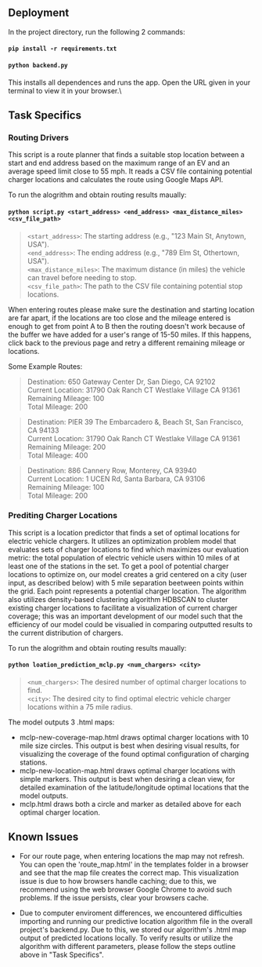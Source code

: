 ## Deployment

In the project directory, run the following 2 commands:

#### `pip install -r requirements.txt`

#### `python backend.py`

This installs all dependences and runs the app. Open the URL given in your terminal to view it in your browser.\

## Task Specifics
### Routing Drivers
This script is a route planner that finds a suitable stop location between a start and end address based on the maximum range of an EV and an average speed limit close to 55 mph. It reads a CSV file containing potential charger locations and calculates the route using Google Maps API.

To run the alogrithm and obtain routing results maually:

#### `python script.py <start_address> <end_address> <max_distance_miles> <csv_file_path>`
> `<start_address>`: The starting address (e.g., "123 Main St, Anytown, USA").  
`<end_address>`: The ending address (e.g., "789 Elm St, Othertown, USA").  
`<max_distance_miles>`: The maximum distance (in miles) the vehicle can travel before needing to stop.  
`<csv_file_path>`: The path to the CSV file containing potential stop locations.

When entering routes please make sure the destination and starting location are far apart, if the locations are too close and the mileage entered is enough to get from point A to B then the routing doesn't work because of the buffer we have added for a user's range of 15-50 miles. If this happens, click back to the previous page and retry a different remaining mileage or locations.

Some Example Routes:
> Destination: 650 Gateway Center Dr, San Diego, CA 92102  
Current Location: 31790 Oak Ranch CT Westlake Village CA 91361  
Remaining Mileage: 100  
Total Mileage: 200

> Destination: PIER 39 The Embarcadero &, Beach St, San Francisco, CA 94133  
Current Location: 31790 Oak Ranch CT Westlake Village CA 91361  
Remaining Mileage: 200  
Total Mileage: 400

> Destination: 886 Cannery Row, Monterey, CA 93940  
Current Location: 1 UCEN Rd, Santa Barbara, CA 93106  
Remaining Mileage: 100  
Total Mileage: 200

### Prediting Charger Locations
This script is a location predictor that finds a set of optimal locations for electric vehicle chargers. It utilizes an optimization problem model that evaluates sets of charger locations to find which maximizes our evaluation metric: the total population of electric vehicle users within 10 miles of at least one of the stations in the set. To get a pool of potential charger locations to optimize on, our model creates a grid centered on a city (user input, as described below) with 5 mile separation beetween points within the grid. Each point represents a potential charger location. The algorithm also utilizes density-based clustering algorithm HDBSCAN to cluster existing charger locations to facilitate a visualization of current charger coverage; this was an important development of our model such that the efficiency of our model could be visualied in comparing outputted results to the current distribution of chargers.

To run the alogrithm and obtain routing results maually:

#### `python loation_prediction_mclp.py <num_chargers> <city>`
> `<num_chargers>`: The desired number of optimal charger locations to find.  
`<city>`: The desired city to find optimal electric vehicle charger locations within a 75 mile radius.

The model outputs 3 .html maps: 
- mclp-new-coverage-map.html draws optimal charger locations with 10 mile size circles. This output is best when desiring visual results, for visualizing the coverage of the found optimal configuration of charging stations.
- mclp-new-location-map.html draws optimal charger locations with simple markers. This output is best when desiring a clean view, for detailed examination of the latitude/longitude optimal locations that the model outputs. 
- mclp.html draws both a circle and marker as detailed above for each optimal charger location.

## Known Issues

- For our route page, when entering locations the map may not refresh. You can open the 'route_map.html' in the templates folder in a browser and see that the map file creates the correct map. This visualization issue is due to how browsers handle caching; due to this, we recommend using the web browser Google Chrome to avoid such problems. If the issue persists, clear your browsers cache. 

- Due to computer enviroment differences, we encountered difficulties importing and running our predictive location algorithm file in the overall project's backend.py. Due to this, we stored our algorithm's .html map output of predicted locations locally. To verify results or utilize the algorithm with different parameters, please follow the steps outline above in "Task Specifics". 

